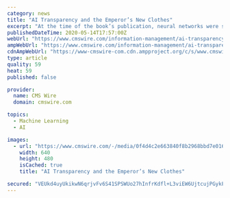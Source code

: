 ```yaml
---
category: news
title: "AI Transparency and the Emperor’s New Clothes"
excerpt: "At the time of the book’s publication, neural networks were small and symbolic AI algorithms were explainable ... The problem is not in our algorithms, but in their names. By calling things “Artificial Intelligence” or “Deep Learning,” we are using words loaded with meanings and implications which, in fact, don’t exist."
publishedDateTime: 2020-05-14T17:57:00Z
webUrl: "https://www.cmswire.com/information-management/ai-transparency-and-the-emperors-new-clothes/"
ampWebUrl: "https://www.cmswire.com/information-management/ai-transparency-and-the-emperors-new-clothes/amp/"
cdnAmpWebUrl: "https://www-cmswire-com.cdn.ampproject.org/c/s/www.cmswire.com/information-management/ai-transparency-and-the-emperors-new-clothes/amp/"
type: article
quality: 59
heat: 59
published: false

provider:
  name: CMS Wire
  domain: cmswire.com

topics:
  - Machine Learning
  - AI

images:
  - url: "https://www.cmswire.com/-/media/0f4d4c2e663840f8b2968bbd7e016075.ashx?mw=1024"
    width: 640
    height: 480
    isCached: true
    title: "AI Transparency and the Emperor’s New Clothes"

secured: "VEUkd4uyUkikwN6qrjvFv6S41SPSWUo27hInfrKdfl+L3viEW6UjtcujPGykFLhAT0DAvd1UINmear9WXi0cLT9NwtA7aDPlLXr7XnBO/aXaL23S/3YsXd+MmguQtMCKwo20crTPe/ICJF/mZbiagFDrHZA7vgbrz1C2SNO9By1yPjr2bJ9lUszOzHBojgMdsKUt/Si4oFAOQdBoYWHnGQWxPrZektPExl+KwlPGqeZGPuU5iL2JDqhSAt2nCxmO1qMHd9an9EeatThsCQXo+edYWHxS8/GJtCv0AXw4qyQWYZF1FZfNshC58raV0PHC;ZZcS444mTV0Q1I5aVTvQMg=="
---
```


